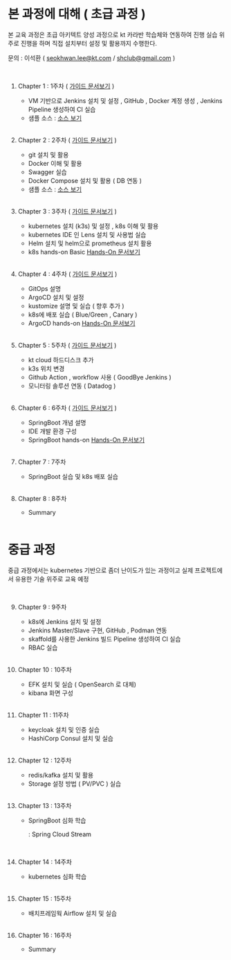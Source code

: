 # 본 과정에 대해  ( 초급 과정 )
 
본 교육 과정은 초급 아키텍트 양성 과정으로 kt 카라반 학습체와 연동하여 진행
실습 위주로 진행을 하며 직접 설치부터 설정 및 활용까지 수행한다.   

문의 :  이석환 ( seokhwan.lee@kt.com / shclub@gmail.com )

<br/>

1. Chapter 1 : 1주차  ( [가이드 문서보기](./chapter1.md) )  
     - VM 기반으로 Jenkins 설치 및 설정 , GitHub , Docker 계정 생성 , Jenkins Pipeline 생성하여 CI 실습  
     - 샘플 소스 : [ 소스 보기 ](https://github.com/shclub/edu1)  

     <br/>
2. Chapter 2 : 2주차  ( [가이드 문서보기](./chapter2.md) )    
     - git 설치 및 활용 
     - Docker 이해 및 활용 
     - Swagger 실습 
     - Docker Compose 설치 및 활용 ( DB 연동 )  
     - 샘플 소스 : [ 소스 보기 ](https://github.com/shclub/edu2)  

     <br/>

3. Chapter 3 : 3주차   ( [가이드 문서보기](./chapter3.md) )    
     - kubernetes 설치 (k3s) 및 설정 , k8s 이해 및 활용
     - kubernetes IDE 인 Lens 설치 및 사용법 실습   
     - Helm 설치 및 helm으로 prometheus 설치 활용
     - k8s hands-on Basic [ Hands-On 문서보기 ](./k8s_basic_hands_on.md)  

     <br/>

4. Chapter 4 : 4주차   ( [가이드 문서보기](./chapter4.md) ) 
     - GitOps 설명 
     - ArgoCD 설치 및 설정 
     - kustomize 설명 및 실습 ( 향후 추가 )
     - k8s에 배포 실습 ( Blue/Green , Canary )  
     - ArgoCD hands-on [ Hands-On 문서보기 ](./argocd_hands_on.md)  

     <br/>


5. Chapter 5 : 5주차   ( [가이드 문서보기](./chapter5.md) ) 
     - kt cloud 하드디스크 추가
     - k3s 위치 변경
     - Github Action , workflow 사용 ( GoodBye Jenkins )
     - 모니터링 솔루션 연동 ( Datadog ) 
     
     <br/>

6. Chapter 6 : 6주차    ( [가이드 문서보기](./chapter6.md) ) 
     - SpringBoot 개념 설명 
     - IDE 개발 환경 구성 
     - SpringBoot hands-on [ Hands-On 문서보기 ](./springboot_hands_on.md)       

     <br/>

7. Chapter 7 : 7주차  
     - SpringBoot 실습 및 k8s 배포 실습  

     <br/>

8. Chapter 8 : 8주차  
     - Summary


     <br/>

# 중급 과정

 
중급 과정에서는 kubernetes 기반으로 좀더 난이도가 있는 과정이고 실제 프로젝트에서 유용한
기술 위주로 교육 예정 

<br/>

9. Chapter 9 : 9주차  
     - k8s에 Jenkins 설치 및 설정 
     - Jenkins Master/Slave 구현, GitHub , Podman 연동 
     - skaffold를 사용한 Jenkins 빌드 Pipeline 생성하여 CI 실습 
     - RBAC 실습 
 
     <br/>

10. Chapter 10 : 10주차 
     - EFK 설치 및 실습 ( OpenSearch 로 대체)
     - kibana 화면 구성

     <br/>

11. Chapter 11 : 11주차 
     - keycloak 설치 및 인증 실습
     - HashiCorp Consul 설치 및 실습

     <br/>

12. Chapter 12 : 12주차 
     - redis/kafka 설치 및 활용 
     - Storage 설정 방법 ( PV/PVC ) 실습 

     <br/>

13. Chapter 13 : 13주차
     - SpringBoot 심화 학습  

          : Spring Cloud Stream
          

     <br/>

14. Chapter 14 : 14주차
     - kubernetes  심화 학습 

     <br/>

15. Chapter 15 : 15주차 
     - 배치프레임웍 Airflow 설치 및 실습

     <br/>

16. Chapter 16 : 16주차 
     -  Summary